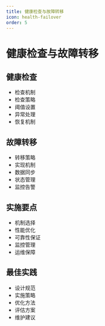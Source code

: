 ```yaml
---
title: 健康检查与故障转移
icon: health-failover
order: 5
---
```


# 健康检查与故障转移

## 健康检查
- 检查机制
- 检查策略
- 阈值设置
- 异常处理
- 恢复机制

## 故障转移
- 转移策略
- 实现机制
- 数据同步
- 状态管理
- 监控告警

## 实施要点
- 机制选择
- 性能优化
- 可靠性保证
- 监控管理
- 运维保障

## 最佳实践
- 设计规范
- 实施策略
- 优化方法
- 评估方案
- 维护建议
